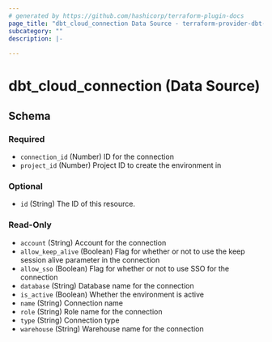 ```yaml
---
# generated by https://github.com/hashicorp/terraform-plugin-docs
page_title: "dbt_cloud_connection Data Source - terraform-provider-dbt-cloud"
subcategory: ""
description: |-
  
---
```


# dbt_cloud_connection (Data Source)





<!-- schema generated by tfplugindocs -->
## Schema

### Required

- `connection_id` (Number) ID for the connection
- `project_id` (Number) Project ID to create the environment in

### Optional

- `id` (String) The ID of this resource.

### Read-Only

- `account` (String) Account for the connection
- `allow_keep_alive` (Boolean) Flag for whether or not to use the keep session alive parameter in the connection
- `allow_sso` (Boolean) Flag for whether or not to use SSO for the connection
- `database` (String) Database name for the connection
- `is_active` (Boolean) Whether the environment is active
- `name` (String) Connection name
- `role` (String) Role name for the connection
- `type` (String) Connection type
- `warehouse` (String) Warehouse name for the connection


